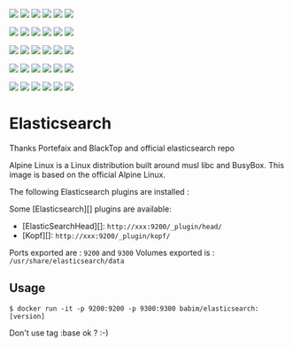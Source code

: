 [![](https://images.microbadger.com/badges/image/babim/elasticsearch:base.svg)](https://microbadger.com/images/babim/elasticsearch:base "Get your own image badge on microbadger.com") [![](https://images.microbadger.com/badges/version/babim/elasticsearch:base.svg)](https://microbadger.com/images/babim/elasticsearch:base "Get your own version badge on microbadger.com")
[![](https://images.microbadger.com/badges/image/babim/elasticsearch:lastest.svg)](https://microbadger.com/images/babim/elasticsearch:lastest "Get your own image badge on microbadger.com") [![](https://images.microbadger.com/badges/version/babim/elasticsearch:lastest.svg)](https://microbadger.com/images/babim/elasticsearch:lastest "Get your own version badge on microbadger.com")
[![](https://images.microbadger.com/badges/image/babim/elasticsearch:xpack.svg)](https://microbadger.com/images/babim/elasticsearch:xpack "Get your own image badge on microbadger.com") [![](https://images.microbadger.com/badges/version/babim/elasticsearch:xpack.svg)](https://microbadger.com/images/babim/elasticsearch:xpack "Get your own version badge on microbadger.com")

[![](https://images.microbadger.com/badges/image/babim/elasticsearch:1.5.svg)](https://microbadger.com/images/babim/elasticsearch:1.5 "Get your own image badge on microbadger.com") [![](https://images.microbadger.com/badges/version/babim/elasticsearch:1.5.svg)](https://microbadger.com/images/babim/elasticsearch:1.5 "Get your own version badge on microbadger.com")
[![](https://images.microbadger.com/badges/image/babim/elasticsearch:1.6.svg)](https://microbadger.com/images/babim/elasticsearch:1.6 "Get your own image badge on microbadger.com") [![](https://images.microbadger.com/badges/version/babim/elasticsearch:1.6.svg)](https://microbadger.com/images/babim/elasticsearch:1.6 "Get your own version badge on microbadger.com")
[![](https://images.microbadger.com/badges/image/babim/elasticsearch:1.7.svg)](https://microbadger.com/images/babim/elasticsearch:1.7 "Get your own image badge on microbadger.com") [![](https://images.microbadger.com/badges/version/babim/elasticsearch:1.7.svg)](https://microbadger.com/images/babim/elasticsearch:1.7 "Get your own version badge on microbadger.com")

[![](https://images.microbadger.com/badges/image/babim/elasticsearch:2.0.svg)](https://microbadger.com/images/babim/elasticsearch:2.0 "Get your own image badge on microbadger.com") [![](https://images.microbadger.com/badges/version/babim/elasticsearch:2.0.svg)](https://microbadger.com/images/babim/elasticsearch:2.0 "Get your own version badge on microbadger.com")
[![](https://images.microbadger.com/badges/image/babim/elasticsearch:2.1.svg)](https://microbadger.com/images/babim/elasticsearch:2.1 "Get your own image badge on microbadger.com") [![](https://images.microbadger.com/badges/version/babim/elasticsearch:2.1.svg)](https://microbadger.com/images/babim/elasticsearch:2.1 "Get your own version badge on microbadger.com")
[![](https://images.microbadger.com/badges/image/babim/elasticsearch:2.2.svg)](https://microbadger.com/images/babim/elasticsearch:2.2 "Get your own image badge on microbadger.com") [![](https://images.microbadger.com/badges/version/babim/elasticsearch:2.2.svg)](https://microbadger.com/images/babim/elasticsearch:2.2 "Get your own version badge on microbadger.com")

[![](https://images.microbadger.com/badges/image/babim/elasticsearch:2.3.svg)](https://microbadger.com/images/babim/elasticsearch:2.3 "Get your own image badge on microbadger.com") [![](https://images.microbadger.com/badges/version/babim/elasticsearch:2.3.svg)](https://microbadger.com/images/babim/elasticsearch:2.3 "Get your own version badge on microbadger.com")
[![](https://images.microbadger.com/badges/image/babim/elasticsearch:2.4.svg)](https://microbadger.com/images/babim/elasticsearch:2.4 "Get your own image badge on microbadger.com") [![](https://images.microbadger.com/badges/version/babim/elasticsearch:2.4.svg)](https://microbadger.com/images/babim/elasticsearch:2.4 "Get your own version badge on microbadger.com")
[![](https://images.microbadger.com/badges/image/babim/elasticsearch:5.0.svg)](https://microbadger.com/images/babim/elasticsearch:5.0 "Get your own image badge on microbadger.com") [![](https://images.microbadger.com/badges/version/babim/elasticsearch:5.0.svg)](https://microbadger.com/images/babim/elasticsearch:5.0 "Get your own version badge on microbadger.com")

[![](https://images.microbadger.com/badges/image/babim/elasticsearch:5.1.svg)](https://microbadger.com/images/babim/elasticsearch:5.1 "Get your own image badge on microbadger.com") [![](https://images.microbadger.com/badges/version/babim/elasticsearch:5.1.svg)](https://microbadger.com/images/babim/elasticsearch:5.1 "Get your own version badge on microbadger.com")
[![](https://images.microbadger.com/badges/image/babim/elasticsearch:geoip.svg)](https://microbadger.com/images/babim/elasticsearch:geoip "Get your own image badge on microbadger.com") [![](https://images.microbadger.com/badges/version/babim/elasticsearch:geoip.svg)](https://microbadger.com/images/babim/elasticsearch:geoip "Get your own version badge on microbadger.com")
[![](https://images.microbadger.com/badges/image/babim/elasticsearch:kopf.svg)](https://microbadger.com/images/babim/elasticsearch:kopf "Get your own image badge on microbadger.com") [![](https://images.microbadger.com/badges/version/babim/elasticsearch:kopf.svg)](https://microbadger.com/images/babim/elasticsearch:kopf "Get your own version badge on microbadger.com")

# Elasticsearch
Thanks Portefaix and BlackTop and official elasticsearch repo

Alpine Linux is a Linux distribution built around musl libc and BusyBox.
This image is based on the official Alpine Linux.

The following Elasticsearch plugins are installed :

Some [Elasticsearch][] plugins are available:
* [ElasticSearchHead][]: `http://xxx:9200/_plugin/head/`
* [Kopf][]: `http://xxx:9200/_plugin/kopf/`

Ports exported are : `9200` and `9300`
Volumes exported is : `/usr/share/elasticsearch/data`

## Usage

    $ docker run -it -p 9200:9200 -p 9300:9300 babim/elasticsearch:[version]

Don't use tag :base ok ? :-)